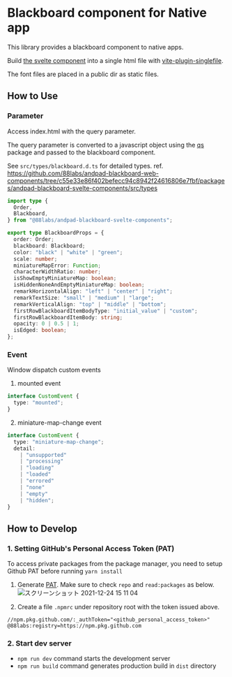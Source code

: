 # Blackboard component for Native app

This library provides a blackboard component to native apps.

Build [the svelte component](https://github.com/88labs/andpad-blackboard-web-components) into a single html file with [vite-plugin-singlefile](https://github.com/richardtallent/vite-plugin-singlefile).

The font files are placed in a public dir as static files.

## How to Use

### Parameter

Access index.html with the query parameter.

The query parameter is converted to a javascript object using the [qs](https://github.com/ljharb/qs) package and passed to the blackboard component.

See `src/types/blackboard.d.ts` for detailed types.
ref. https://github.com/88labs/andpad-blackboard-web-components/tree/c55e33e86f402befecc94c8942f24616806e7fbf/packages/andpad-blackboard-svelte-components/src/types

```ts
import type {
  Order,
  Blackboard,
} from "@88labs/andpad-blackboard-svelte-components";

export type BlackboardProps = {
  order: Order;
  blackboard: Blackboard;
  color: "black" | "white" | "green";
  scale: number;
  miniatureMapError: Function;
  characterWidthRatio: number;
  isShowEmptyMiniatureMap: boolean;
  isHiddenNoneAndEmptyMiniatureMap: boolean;
  remarkHorizontalAlign: "left" | "center" | "right";
  remarkTextSize: "small" | "medium" | "large";
  remarkVerticalAlign: "top" | "middle" | "bottom";
  firstRowBlackboardItemBodyType: "initial_value" | "custom";
  firstRowBlackboardItemBody: string;
  opacity: 0 | 0.5 | 1;
  isEdged: boolean;
};
```

### Event

Window dispatch custom events

1. mounted event

```ts
interface CustomEvent {
  type: "mounted";
}
```

2. miniature-map-change event

```ts
interface CustomEvent {
  type: "miniature-map-change";
  detail:
    | "unsupported"
    | "processing"
    | "loading"
    | "loaded"
    | "errored"
    | "none"
    | "empty"
    | "hidden";
}
```

## How to Develop

### 1. Setting GitHub's Personal Access Token (PAT)

To access private packages from the package manager, you need to setup Github PAT before running `yarn install`

1. Generate [PAT](https://github.com/settings/tokens). Make sure to check `repo` and `read:packages` as below.
   ![スクリーンショット 2021-12-24 15 11 04](https://user-images.githubusercontent.com/11626807/147324361-4b16d6f5-5a4a-49b2-800e-f18cc5c29ed9.png)

2. Create a file `.npmrc` under repository root with the token issued above.

```
//npm.pkg.github.com/:_authToken="<github_personal_access_token>"
@88labs:registry=https://npm.pkg.github.com
```

### 2. Start dev server

- `npm run dev` command starts the development server
- `npm run build` command generates production build in `dist` directory
